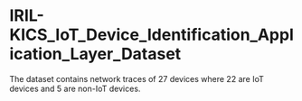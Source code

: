 # IRIL-KICS_IoT_Device_Identification_Application_Layer_Dataset
The dataset contains network traces of 27 devices where 22 are IoT devices and 5 are non-IoT devices.

